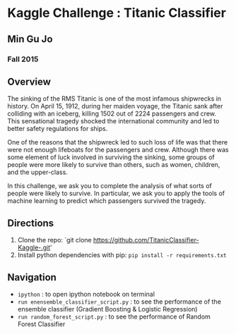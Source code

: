 # Kaggle Challenge : Titanic Classifier
## Min Gu Jo
### Fall 2015


## Overview
The sinking of the RMS Titanic is one of the most infamous shipwrecks in history.  On April 15, 1912, during her maiden voyage, the Titanic sank after colliding with an iceberg, killing 1502 out of 2224 passengers and crew. This sensational tragedy shocked the international community and led to better safety regulations for ships.

One of the reasons that the shipwreck led to such loss of life was that there were not enough lifeboats for the passengers and crew. Although there was some element of luck involved in surviving the sinking, some groups of people were more likely to survive than others, such as women, children, and the upper-class.

In this challenge, we ask you to complete the analysis of what sorts of people were likely to survive. In particular, we ask you to apply the tools of machine learning to predict which passengers survived the tragedy.


## Directions
1. Clone the repo: `git clone https://github.com/TitanicClassifier-Kaggle-.git'
2. Install python dependencies with pip: `pip install -r requirements.txt` 

## Navigation
- `ipython` : to open ipython notebook on terminal
- `run enensemble_classifier_script.py` : to see the performance of the ensemble classifier (Gradient Boosting & Logistic Regression)
- `run random_forest_script.py` : to see the performance of Random Forest Classifier